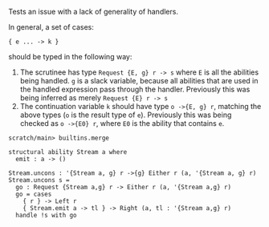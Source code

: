 Tests an issue with a lack of generality of handlers.

In general, a set of cases:

    { e ... -> k }

should be typed in the following way:

  1. The scrutinee has type `Request {E, g} r -> s` where `E` is all
     the abilities being handled. `g` is a slack variable, because all
     abilities that are used in the handled expression pass through
     the handler. Previously this was being inferred as merely
     `Request {E} r -> s`
  2. The continuation variable `k` should have type `o ->{E, g} r`,
     matching the above types (`o` is the result type of `e`).
     Previously this was being checked as `o ->{E0} r`, where `E0` is
     the ability that contains `e`.

```ucm
scratch/main> builtins.merge
```

```unison
structural ability Stream a where
  emit : a -> ()

Stream.uncons : '{Stream a, g} r ->{g} Either r (a, '{Stream a, g} r)
Stream.uncons s =
  go : Request {Stream a,g} r -> Either r (a, '{Stream a,g} r)
  go = cases
    { r } -> Left r
    { Stream.emit a -> tl } -> Right (a, tl : '{Stream a,g} r)
  handle !s with go
```
